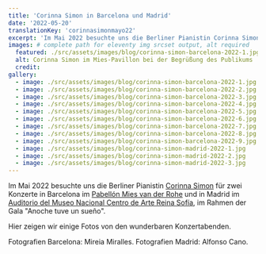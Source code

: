 ```yaml
---
title: 'Corinna Simon in Barcelona und Madrid'
date: '2022-05-20'
translationKey: 'corinnasimonmayo22'
excerpt: 'Im Mai 2022 besuchte uns die Berliner Pianistin Corinna Simon für zwei Konzerte in Barcelona und in Madrid. Hier zeigen wir einige Fotos.'
images: # complete path for eleventy img srcset output, alt required
  featured: ./src/assets/images/blog/corinna-simon-barcelona-2022-1.jpg
  alt: Corinna Simon im Mies-Pavillon bei der Begrüßung des Publikums
  credit:
gallery:
  - image: ./src/assets/images/blog/corinna-simon-barcelona-2022-1.jpg
  - image: ./src/assets/images/blog/corinna-simon-barcelona-2022-2.jpg
  - image: ./src/assets/images/blog/corinna-simon-barcelona-2022-3.jpg
  - image: ./src/assets/images/blog/corinna-simon-barcelona-2022-4.jpg
  - image: ./src/assets/images/blog/corinna-simon-barcelona-2022-5.jpg
  - image: ./src/assets/images/blog/corinna-simon-barcelona-2022-6.jpg
  - image: ./src/assets/images/blog/corinna-simon-barcelona-2022-7.jpg
  - image: ./src/assets/images/blog/corinna-simon-barcelona-2022-8.jpg
  - image: ./src/assets/images/blog/corinna-simon-barcelona-2022-9.jpg
  - image: ./src/assets/images/blog/corinna-simon-madrid-2022-1.jpg
  - image: ./src/assets/images/blog/corinna-simon-madrid-2022-2.jpg
  - image: ./src/assets/images/blog/corinna-simon-madrid-2022-3.jpg
---
```


Im Mai 2022 besuchte uns die Berliner Pianistin [Corinna Simon](https://www.fundaciongoethe.org/de/kuenstler/corinna-simon/) für zwei Konzerte in Barcelona im [Pabellón Mies van der Rohe](https://www.fundaciongoethe.org/de/orte/pabellon-mies-van-der-rohe/) und in Madrid im [Auditorio del Museo Nacional Centro de Arte Reina Sofía](https://www.fundaciongoethe.org/de/orte/auditorio-museo-reina-sofia/), im Rahmen der Gala "Anoche tuve un sueño".

Hier zeigen wir einige Fotos von den wunderbaren Konzertabenden.

Fotografien Barcelona: Mireia Miralles.
Fotografien Madrid: Alfonso Cano.
